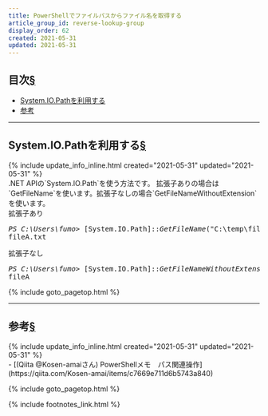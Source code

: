 ```yaml
---
title: PowerShellでファイルパスからファイル名を取得する
article_group_id: reverse-lookup-group
display_order: 62
created: 2021-05-31
updated: 2021-05-31
---
```


## <a name="index">目次</a><a class="heading-anchor-permalink" href="#目次">§</a>

<ul id="index_ul">
<li><a href="#System.IO.Pathを利用する">System.IO.Pathを利用する</a></li>
<li><a href="#参考">参考</a></li>
</ul>

* * *
## <a name="System.IO.Pathを利用する">System.IO.Pathを利用する</a><a class="heading-anchor-permalink" href="#System.IO.Pathを利用する">§</a>
<div class="chapter-updated">{% include update_info_inline.html created="2021-05-31" updated="2021-05-31" %}</div>
.NET APIの`System.IO.Path`を使う方法です。  
拡張子ありの場合は`GetFileName`を使います。拡張子なしの場合`GetFileNameWithoutExtension`を使います。

<div class="code-box-output">
<div class="title">拡張子あり</div>
<pre>
<em class="command">PS C:\Users\fumo&gt;</em> [System.IO.Path]::<em>GetFileName</em>("C:\temp\fileA.txt")
fileA.txt
</pre>
</div>

<div class="code-box-output">
<div class="title">拡張子なし</div>
<pre>
<em class="command">PS C:\Users\fumo&gt;</em> [System.IO.Path]::<em>GetFileNameWithoutExtension</em>("C:\temp\fileA.txt")
fileA
</pre>
</div>

{% include goto_pagetop.html %}

* * *
## <a name="参考">参考</a><a class="heading-anchor-permalink" href="#参考">§</a>
<div class="chapter-updated">{% include update_info_inline.html created="2021-05-31" updated="2021-05-31" %}</div>
- [(Qiita @Kosen-amaiさん) PowerShellメモ　パス関連操作](https://qiita.com/Kosen-amai/items/c7669e711d6b5743a840)

{% include goto_pagetop.html %}

{% include footnotes_link.html %}
